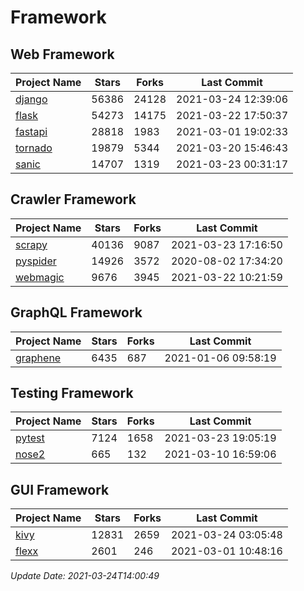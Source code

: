 # Framework

## Web Framework
| Project Name | Stars | Forks | Last Commit |
| ------------ | ----- | ----- | ----------- |
| [django](https://github.com/django/django) | 56386 | 24128 | 2021-03-24 12:39:06 |
| [flask](https://github.com/pallets/flask) | 54273 | 14175 | 2021-03-22 17:50:37 |
| [fastapi](https://github.com/tiangolo/fastapi) | 28818 | 1983 | 2021-03-01 19:02:33 |
| [tornado](https://github.com/tornadoweb/tornado) | 19879 | 5344 | 2021-03-20 15:46:43 |
| [sanic](https://github.com/sanic-org/sanic) | 14707 | 1319 | 2021-03-23 00:31:17 |

## Crawler Framework
| Project Name | Stars | Forks | Last Commit |
| ------------ | ----- | ----- | ----------- |
| [scrapy](https://github.com/scrapy/scrapy) | 40136 | 9087 | 2021-03-23 17:16:50 |
| [pyspider](https://github.com/binux/pyspider) | 14926 | 3572 | 2020-08-02 17:34:20 |
| [webmagic](https://github.com/code4craft/webmagic) | 9676 | 3945 | 2021-03-22 10:21:59 |

## GraphQL Framework
| Project Name | Stars | Forks | Last Commit |
| ------------ | ----- | ----- | ----------- |
| [graphene](https://github.com/graphql-python/graphene) | 6435 | 687 | 2021-01-06 09:58:19 |

## Testing Framework
| Project Name | Stars | Forks | Last Commit |
| ------------ | ----- | ----- | ----------- |
| [pytest](https://github.com/pytest-dev/pytest) | 7124 | 1658 | 2021-03-23 19:05:19 |
| [nose2](https://github.com/nose-devs/nose2) | 665 | 132 | 2021-03-10 16:59:06 |

## GUI Framework
| Project Name | Stars | Forks | Last Commit |
| ------------ | ----- | ----- | ----------- |
| [kivy](https://github.com/kivy/kivy) | 12831 | 2659 | 2021-03-24 03:05:48 |
| [flexx](https://github.com/flexxui/flexx) | 2601 | 246 | 2021-03-01 10:48:16 |

*Update Date: 2021-03-24T14:00:49*